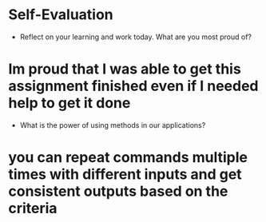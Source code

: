 # Self-Evaluation

- Reflect on your learning and work today. What are you most proud of?
# Im proud that I was able to get this assignment finished even if I needed help to get it done
- What is the power of using methods in our applications?
# you can repeat commands multiple times with different inputs and get consistent outputs based on the criteria